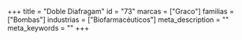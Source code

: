 +++
title = "Doble Diafragam"
id = "73"
marcas = ["Graco"]
familias = ["Bombas"]
industrias = ["Biofarmacéuticos"]
meta_description = ""
meta_keywords = ""
+++
